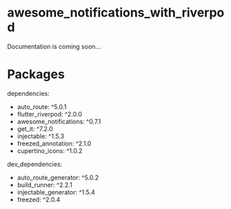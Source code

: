# awesome_notifications_with_riverpod

Documentation is coming soon...

# Packages
  dependencies:
  * auto_route: ^5.0.1
  * flutter_riverpod: ^2.0.0
  * awesome_notifications: ^0.7.1
  * get_it: ^7.2.0
  * injectable: ^1.5.3
  * freezed_annotation: ^2.1.0
  * cupertino_icons: ^1.0.2
  
  dev_dependencies:
  * auto_route_generator: ^5.0.2
  * build_runner: ^2.2.1
  * injectable_generator: ^1.5.4
  * freezed: ^2.0.4
